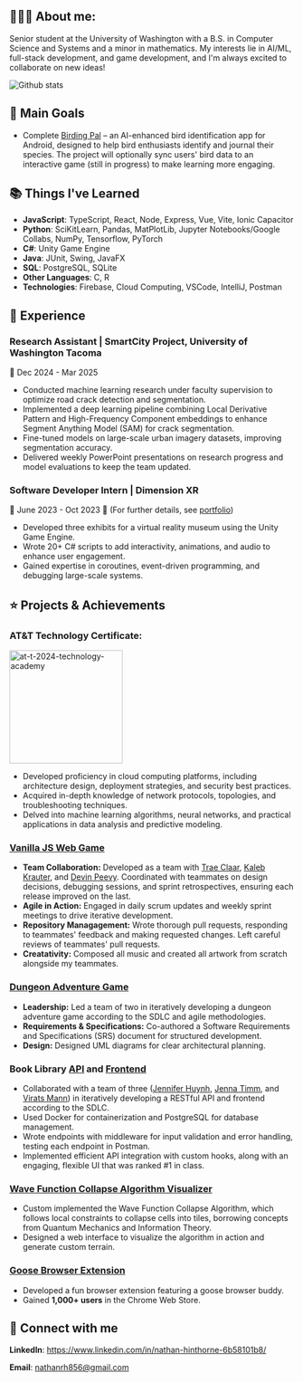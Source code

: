 ## 👨🏻‍💻 About me:

Senior student at the University of Washington with a B.S. in Computer Science and Systems and a minor in mathematics. My interests lie in AI/ML, full-stack development, and game development, and I'm always excited to collaborate on new ideas!

![Github stats](https://github-readme-stats.vercel.app/api?username=NathanHinthorne)


## 🥇 Main Goals

 * Complete [Birding Pal](https://github.com/NathanHinthorne/bird-identifier-app) – an AI-enhanced bird identification app for Android, designed to help bird enthusiasts identify and journal their species. The project will optionally sync users' bird data to an interactive game (still in progress) to make learning more engaging.


## 📚 Things I've Learned

* **JavaScript**: TypeScript, React, Node, Express, Vue, Vite, Ionic Capacitor
* **Python**: SciKitLearn, Pandas, MatPlotLib, Jupyter Notebooks/Google Collabs, NumPy, Tensorflow, PyTorch
* **C#**: Unity Game Engine
* **Java**: JUnit, Swing, JavaFX
* **SQL**: PostgreSQL, SQLite
* **Other Languages**: C, R
* **Technologies**: Firebase, Cloud Computing, VSCode, IntelliJ, Postman

## 💼 Experience

### Research Assistant | SmartCity Project, University of Washington Tacoma
📅 Dec 2024 - Mar 2025

- Conducted machine learning research under faculty supervision to optimize road crack detection and segmentation.
- Implemented a deep learning pipeline combining Local Derivative Pattern and High-Frequency Component embeddings to enhance Segment Anything Model (SAM) for crack segmentation.
- Fine-tuned models on large-scale urban imagery datasets, improving segmentation accuracy.
- Delivered weekly PowerPoint presentations on research progress and model evaluations to keep the team updated.

### Software Developer Intern | Dimension XR
📅 June 2023 - Oct 2023
🔗 (For further details, see [portfolio](https://sites.google.com/view/nathan-hinthorne))

- Developed three exhibits for a virtual reality museum using the Unity Game Engine.
- Wrote 20+ C# scripts to add interactivity, animations, and audio to enhance user engagement.
- Gained expertise in coroutines, event-driven programming, and debugging large-scale systems.


## ⭐ Projects & Achievements

###  AT&T Technology Certificate:
<img src="https://github.com/user-attachments/assets/4655a68a-793d-43e6-beca-c9da17a7be9d" alt="at-t-2024-technology-academy" width="200">

  - Developed proficiency in cloud computing platforms, including architecture design, deployment strategies, and security best practices.
  - Acquired in-depth knowledge of network protocols, topologies, and troubleshooting techniques.
  - Delved into machine learning algorithms, neural networks, and practical applications in data analysis and predictive modeling.

### [Vanilla JS Web Game](https://github.com/GoodBadChad/good-bad-chad-br)
  - **Team Collaboration:** Developed as a team with [Trae Claar](https://github.com/tclaar), [Kaleb Krauter](https://github.com/calebkrauter), and [Devin Peevy](https://github.com/b1gd3vd0g). Coordinated with teammates on design decisions, debugging sessions, and sprint retrospectives, ensuring each release improved on the last.
  - **Agile in Action:** Engaged in daily scrum updates and weekly sprint meetings to drive iterative development.
  - **Repository Managagement:** Wrote thorough pull requests, responding to teammates' feedback and making requested changes. Left careful reviews of teammates' pull requests.
  - **Creatativity:** Composed all music and created all artwork from scratch alongside my teammates.

### [Dungeon Adventure Game](https://github.com/NathanHinthorne/Fallen-Champions)
  - **Leadership:** Led a team of two in iteratively developing a dungeon adventure game according to the SDLC and agile methodologies.
  - **Requirements & Specifications:** Co-authored a Software Requirements and Specifications (SRS) document for structured development.
  - **Design:** Designed UML diagrams for clear architectural planning.

### Book Library [API](https://github.com/NathanHinthorne/TCSS-460-Book-API) and [Frontend](https://github.com/NathanHinthorne/Book-Frontend)
  - Collaborated with a team of three ([Jennifer Huynh](https://github.com/jennifer-huynh), [Jenna Timm](https://github.com/jennatimm), and [Virats Mann](https://github.com/Viratsmann)) in iteratively developing a RESTful API and frontend according to the SDLC.
  -	Used Docker for containerization and PostgreSQL for database management.
  -	Wrote endpoints with middleware for input validation and error handling, testing each endpoint in Postman.
  - Implemented efficient API integration with custom hooks, along with an engaging, flexible UI that was ranked #1 in class.

### [Wave Function Collapse Algorithm Visualizer](https://github.com/NathanHinthorne/Wave-Function-Collapse-p5js)
  - Custom implemented the Wave Function Collapse Algorithm, which follows local constraints to collapse cells into tiles, borrowing concepts from Quantum Mechanics and Information Theory.
  - Designed a web interface to visualize the algorithm in action and generate custom terrain.

### [Goose Browser Extension](https://chromewebstore.google.com/detail/eejfnccgoejgidifcgpphjjfodmiofkm?utm_source=item-share-cb)
  - Developed a fun browser extension featuring a goose browser buddy.
  - Gained **1,000+ users** in the Chrome Web Store.

## 🔌 Connect with me

**LinkedIn**: https://www.linkedin.com/in/nathan-hinthorne-6b58101b8/

**Email**: nathanrh856@gmail.com
